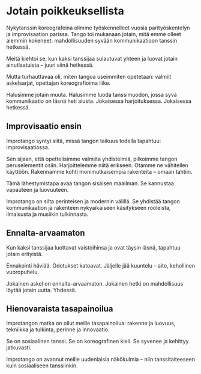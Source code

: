 # Jotain poikkeuksellista

Nykytanssin koreografeina olimme työskennelleet vuosia parityöskentelyn ja improvisaation parissa. Tango toi mukanaan jotain, mitä emme olleet aiemmin kokeneet: mahdollisuuden syvään kommunikaatioon tanssin hetkessä.

Meitä kiehtoi se, kun kaksi tanssijaa sulautuvat yhteen ja luovat jotain ainutlaatuista – juuri siinä hetkessä.

Mutta turhauttavaa oli, miten tangoa useimmiten opetetaan: valmiit askelsarjat, opettajan koreografioima liike.

Halusimme jotain muuta. Halusimme luoda tanssimuodon, jossa syvä kommunikaatio on läsnä heti alusta. Jokaisessa harjoituksessa. Jokaisessa hetkessä.

## Improvisaatio ensin

Improtango syntyi siitä, missä tangon taikuus todella tapahtuu: improvisaatiossa.

Sen sijaan, että opettelisimme valmiita yhdistelmiä, pilkoimme tangon peruselementit osiin. Harjoittelemme niitä erikseen. Otamme ne vähitellen käyttöön. Rakennamme kohti monimutkaisempia rakenteita – omaan tahtiin.

Tämä lähestymistapa avaa tangon sisäisen maailman. Se kannustaa vapauteen ja luovuuteen.

Improtango on silta perinteisen ja modernin välillä. Se yhdistää tangon kommunikaation ja rakenteen nykyaikaiseen käsitykseen rooleista, ilmaisusta ja musiikin tulkinnasta.

## Ennalta-arvaamaton

Kun kaksi tanssijaa luottavat vaistoihinsa ja ovat täysin läsnä, tapahtuu jotain erityistä.

Ennakointi häviää. Odotukset katoavat. Jäljelle jää kuuntelu – aito, kehollinen vuoropuhelu.

Jokainen askel on ennalta-arvaamaton. Jokainen hetki on mahdollisuus löytää jotain uutta. Yhdessä.

## Hienovaraista tasapainoilua

Improtangon matka on ollut meille tasapainoilua: rakenne ja luovuus, tekniikka ja tulkinta, perinne ja innovaatio.

Se on sosiaalinen tanssi. Se on koreografinen kieli. Se syvenee ja kehittyy jatkuvasti.

Improtango on avannut meille uudenlaisia näkökulmia – niin tanssitaiteeseen kuin sosiaaliseen tanssiinkin.
